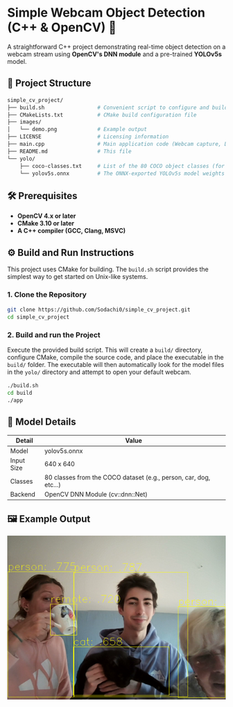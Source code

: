 # Simple Webcam Object Detection (C++ & OpenCV) 🚀

A straightforward C++ project demonstrating real-time object detection on a webcam stream using **OpenCV's DNN module** and a pre-trained **YOLOv5s** model.

## 📂 Project Structure

```bash
simple_cv_project/
├── build.sh                 # Convenient script to configure and build the project
├── CMakeLists.txt           # CMake build configuration file
├── images/
│   └── demo.png             # Example output
├── LICENSE                  # Licensing information
├── main.cpp                 # Main application code (Webcam capture, DNN inference, post-processing)
├── README.md                # This file
└── yolo/
    ├── coco-classes.txt     # List of the 80 COCO object classes (for labeling detections)
    └── yolov5s.onnx         # The ONNX-exported YOLOv5s model weights
```

## 🛠️ Prerequisites

- **OpenCV 4.x or later**
- **CMake 3.10 or later**
- **A C++ compiler (GCC, Clang, MSVC)**

## ⚙️ Build and Run Instructions

This project uses CMake for building. The `build.sh` script provides the simplest way to get started on Unix-like systems.

### 1. Clone the Repository

```bash
git clone https://github.com/Sodachi0/simple_cv_project.git
cd simple_cv_project
```

### 2. Build and run the Project

Execute the provided build script. This will create a `build/` directory, configure CMake, compile the source code, and place the executable in the `build/` folder. The executable will then automatically look for the model files in the `yolo/` directory and attempt to open your default webcam.

```bash
./build.sh
cd build
./app
```

## 🧠 Model Details

| Detail     | Value                                                             |
|------------|-------------------------------------------------------------------|
| Model      | yolov5s.onnx                                                      |
| Input Size | 640 x 640                                                         |
| Classes    | 80 classes from the COCO dataset (e.g., person, car, dog, etc...) |
| Backend    | OpenCV DNN Module (cv::dnn::Net)                                  |

## 🖼️ Example Output

![example](images/demo.png)
